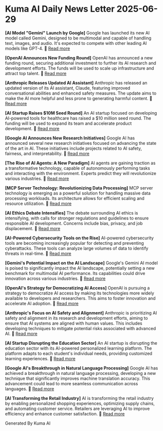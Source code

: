 # Kuma AI Daily News Letter 2025-06-29 

**[AI Model "Gemini" Launch by Google]**
Google has launched its new AI model called Gemini, designed to be multimodal and capable of handling text, images, and audio. It's expected to compete with other leading AI models like GPT-4.
🔗 [Read more](https://example.com/gemini-launch)

**[OpenAI Announces New Funding Round]**
OpenAI has announced a new funding round, securing additional investment to further its AI research and development efforts. The funds will be used to scale up infrastructure and attract top talent.
🔗 [Read more](https://example.com/openai-funding)

**[Anthropic Releases Updated AI Assistant]**
Anthropic has released an updated version of its AI assistant, Claude, featuring improved conversational abilities and enhanced safety measures. The update aims to make the AI more helpful and less prone to generating harmful content.
🔗 [Read more](https://example.com/anthropic-update)

**[AI Startup Raises $10M Seed Round]**
An AI startup focused on developing AI-powered tools for healthcare has raised a $10 million seed round. The funding will be used to expand its team and accelerate product development.
🔗 [Read more](https://example.com/ai-startup-funding)

**[Google AI Announces New Research Initiatives]**
Google AI has announced several new research initiatives focused on advancing the state of the art in AI. These initiatives include projects related to AI safety, fairness, and interpretability.
🔗 [Read more](https://example.com/google-ai-research)

**[The Rise of AI Agents: A New Paradigm]**
AI agents are gaining traction as a transformative technology, capable of autonomously performing tasks and interacting with the environment. Experts predict they will revolutionize various industries.
🔗 [Read more](https://example.com/ai-agents-rise)

**[MCP Server Technology: Revolutionizing Data Processing]**
MCP server technology is emerging as a powerful solution for handling massive data processing workloads. Its architecture allows for efficient scaling and resource utilization.
🔗 [Read more](https://example.com/mcp-server-tech)

**[AI Ethics Debate Intensifies]**
The debate surrounding AI ethics is intensifying, with calls for stronger regulations and guidelines to ensure responsible AI development. Concerns include bias, privacy, and job displacement.
🔗 [Read more](https://example.com/ai-ethics-debate)

**[AI-Powered Cybersecurity Tools on the Rise]**
AI-powered cybersecurity tools are becoming increasingly popular for detecting and preventing cyberattacks. These tools can analyze large volumes of data to identify threats in real-time.
🔗 [Read more](https://example.com/ai-cybersecurity)

**[Gemini's Potential Impact on the AI Landscape]**
Google's Gemini AI model is poised to significantly impact the AI landscape, potentially setting a new benchmark for multimodal AI performance. Its capabilities could drive innovation across various industries.
🔗 [Read more](https://example.com/gemini-impact)

**[OpenAI's Strategy for Democratizing AI Access]**
OpenAI is pursuing a strategy to democratize AI access by making its technologies more widely available to developers and researchers. This aims to foster innovation and accelerate AI adoption.
🔗 [Read more](https://example.com/openai-democratization)

**[Anthropic's Focus on AI Safety and Alignment]**
Anthropic is prioritizing AI safety and alignment in its research and development efforts, aiming to ensure that AI systems are aligned with human values. This includes developing techniques to mitigate potential risks associated with advanced AI.
🔗 [Read more](https://example.com/anthropic-safety)

**[AI Startup Disrupting the Education Sector]**
An AI startup is disrupting the education sector with its AI-powered personalized learning platform. The platform adapts to each student's individual needs, providing customized learning experiences.
🔗 [Read more](https://example.com/ai-education)

**[Google AI's Breakthrough in Natural Language Processing]**
Google AI has achieved a breakthrough in natural language processing, developing a new technique that significantly improves machine translation accuracy. This advancement could lead to more seamless communication across languages.
🔗 [Read more](https://example.com/google-nlp)

**[AI Transforming the Retail Industry]**
AI is transforming the retail industry by enabling personalized shopping experiences, optimizing supply chains, and automating customer service. Retailers are leveraging AI to improve efficiency and enhance customer satisfaction.
🔗 [Read more](https://example.com/ai-retail)

Generated By Kuma AI
